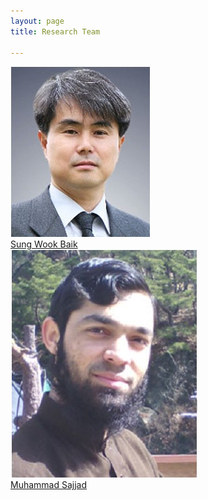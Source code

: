 ```yaml
---
layout: page
title: Research Team

---
```




<a   id="image" href="http://home.sejong.ac.kr/~sbaik/" target="_blank">
        <div id="image">   <img src="/public/swbaik.jpg"></div>Sung Wook Baik
 </a>
 
  <a   id="test" href="https://scholar.google.co.kr/citations?user=E4-dElIAAAAJ&hl=en" target="_blank">
        <div id="image"><img src="/public/khan.jpg"></div>Muhammad Sajjad
 </a>

